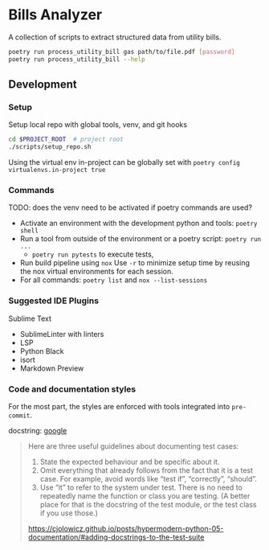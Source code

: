 # Bills Analyzer

A collection of scripts to extract structured data from utility bills.

```sh
poetry run process_utility_bill gas path/to/file.pdf [password]
poetry run process_utility_bill --help
```

## Development


### Setup

Setup local repo with global tools, venv, and git hooks
```sh
cd $PROJECT_ROOT  # project root
./scripts/setup_repo.sh
```

Using the virtual env in-project can be globally set with `poetry config virtualenvs.in-project true`

### Commands

TODO: does the venv need to be activated if poetry commands are used?

* Activate an environment with the development python and tools: `poetry shell`
* Run a tool from outside of the environment or a poetry script: `poetry run ...`
  * `poetry run pytests` to execute tests,
* Run build pipeline using `nox` Use `-r` to minimize setup time by reusing the nox virtual environments for each session.
* For all commands: `poetry list` and `nox --list-sessions`

### Suggested IDE Plugins
Sublime Text
* SublimeLinter with linters
* LSP
* Python Black
* isort
* Markdown Preview

### Code and documentation styles

For the most part, the styles are enforced with tools integrated into `pre-commit`.

docstring: [google](https://google.github.io/styleguide/pyguide.html#38-comments-and-docstrings)

> Here are three useful guidelines about documenting test cases:
>
> 1. State the expected behaviour and be specific about it.
> 2. Omit everything that already follows from the fact that it is a test case. For example, avoid words like “test if”, “correctly”, “should”.
> 3. Use “it” to refer to the system under test. There is no need to repeatedly name the function or class you are testing. (A better place for that is the docstring of the test module, or the test class if you use those.)
>
> https://cjolowicz.github.io/posts/hypermodern-python-05-documentation/#adding-docstrings-to-the-test-suite
